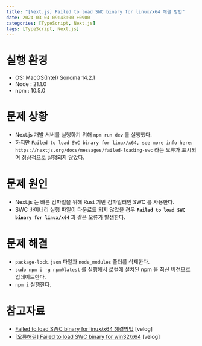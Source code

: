 ```yaml
---
title: "[Next.js] Failed to load SWC binary for linux/x64 해결 방법"
date: 2024-03-04 09:43:00 +0900
categories: [TypeScript, Next.js]
tags: [TypeScript, Next.js]
---
```


# 실행 환경

- OS: MacOS(Intel) Sonoma 14.2.1
- Node : 21.1.0
- npm : 10.5.0

# 문제 상황

- Next.js 개발 서버를 실행하기 위해 `npm run dev` 를 실행했다.
- 하지만 `Failed to load SWC binary for linux/x64, see more info here: https://nextjs.org/docs/messages/failed-loading-swc` 라는 오류가 표시되며 정상적으로 실행되지 않았다.

# 문제 원인

- Next.js 는 빠른 컴파일을 위해 Rust 기반 컴파일러인 SWC 를 사용한다.
- SWC 바이너리 실행 파일이 다운로드 되지 않았을 경우 **`Failed to load SWC binary for linux/x64`** 과 같은 오류가 발생한다.

# 문제 해결

- `package-lock.json` 파일과 `node_modules` 폴더를 삭제한다.
- `sudo npm i -g npm@latest` 를 실행해서 로컬에 설치된 npm 을 최신 버전으로 업데이트한다.
- `npm i` 실행한다.

# 참고자료

- [Failed to load SWC binary for linux/x64 해결방법](https://velog.io/@developerjhp/Failed-to-load-SWC-binary-for-linuxx64-해결방법) [velog]
- [[오류해결] Failed to load SWC binary for win32/x64](https://velog.io/@soonmac/오류해결-Failed-to-load-SWC-binary-for-win32x64) [velog]
